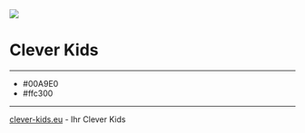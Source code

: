 <img src="https://clever-kids.eu/wp-content/uploads/2017/12/ck-umbau.png">

# Clever Kids


---

- #00A9E0
- #ffc300

---

[clever-kids.eu](https://clever-kids.eu) -  Ihr Clever Kids
